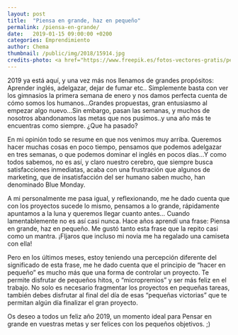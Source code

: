 ```yaml
---
layout: post
title:  "Piensa en grande, haz en pequeño"
permalink: /piensa-en-grande/
date:   2019-01-15 09:00:00 +0200
categories: Emprendimiento
author: Chema
thumbnail: /public/img/2018/15914.jpg
credits-photo: <a href="https://www.freepik.es/fotos-vectores-gratis/personas">Foto de rawpixel.com - www.freepik.es</a>
---
```

2019 ya está aquí, y una vez más nos llenamos de grandes propósitos: Aprender inglés, adelgazar, dejar de fumar etc.. Simplemente basta con ver los gimnasios la primera semana de enero y nos damos perfecta cuenta de cómo somos los humanos...Grandes propuestas, gran entusiasmo al empezar algo nuevo...Sin embargo, pasan las semanas, y muchos de nosotros abandonamos las metas que nos pusimos..y una año más te encuentras como siempre.  ¿Que ha pasado? 

En mi opinión todo se resume en que nos venimos muy arriba. Queremos hacer muchas cosas en poco tiempo, pensamos que podemos adelgazar en tres semanas, o que podemos dominar el inglés en pocos días...Y como todos sabemos, no es así, y claro nuestro cerebro, que siempre busca satisfacciones inmediatas, acaba con una frustración que algunos de marketing, que de insatisfacción del ser humano saben mucho, han denominado Blue Monday.

A mi personalmente me pasa igual, y reflexionando, me he dado cuenta que con los proyectos sucede lo mismo, pensamos a lo grande, rápidamente apuntamos a la luna y queremos llegar cuanto antes… Cuando lamentablemente no es así casi nunca.  Hace años aprendí una frase: Piensa en grande, haz en pequeño. Me gustó tanto  esta frase  que la repito casi como un mantra. ¡FIjaros que incluso mi novia me ha regalado una camiseta con ella!

Pero en los últimos meses, estoy teniendo una percepción diferente del significado de esta frase, me he dado cuenta que el principio de “hacer en pequeño” es mucho más que una forma de controlar un proyecto. Te permite disfrutar  de pequeños hitos, o “micropremios” y ser más feliz en el trabajo. No solo es necesario fragmentar los proyectos en pequeñas tareas, también debes disfrutar al final del día de esas “pequeñas victorias” que te permitan algún día finalizar el gran proyecto.

Os deseo a todos un feliz año 2019, un momento ideal para Pensar en grande en vuestras metas y ser felices con los pequeños objetivos. ;)



